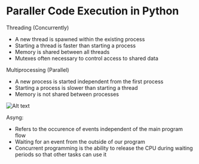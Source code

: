 # Paraller Code Execution in Python

Threading (Concurrently)
- A new thread is spawned within the existing process
- Starting a thread is faster than starting a process
- Memory is shared between all threads
- Mutexes often necessary to control access to shared data

Multiprocessing (Parallel)
- A new process is started independent from the first process
- Starting a process is slower than starting a thread 
- Memory is not shared between processes

![Alt text](https://miro.medium.com/v2/resize:fit:4800/format:webp/1*F8ckVaR__PlBssnf-mn76A.png)

Asyng:
- Refers to the occurence of events independent of the main program flow
- Waiting for an event from the outside of our program
- Concurrent programming is the ability to release the CPU during waiting periods so that other tasks can use it
